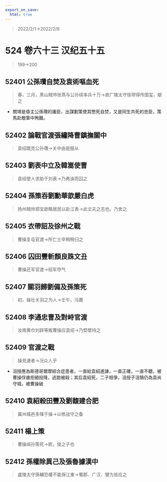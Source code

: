 ```yaml
---
export_on_save:
  html: true
---
```


> 2022/2/1->2022/2/8

# 524 卷六十三 汉纪五十五

> 199->200

## 52401 公孫瓚自焚及袁術嘔血死
> 春，三月，黑山賊帅张燕与公孙续率兵十万->故广陵太守徐璆得传国玺，献之
- 關靖是昏主公孫瓚的庸臣，出謀劃策使其憋死自焚，又是同生共死的忠臣，策馬赴敵軍中殉難。

## 52402 論戰官渡張繡降曹鎮撫關中
> 袁绍既克公孙瓚->关中由是服从

## 52403 劉表中立及韓嵩使曹
> 袁绍使人求助于刘表->乃弗诛而囚之

## 52404 孫策吞劉勳華歆嚴白虎
> 扬州贼帅郑宝欲略居民以赴江表->此丈夫之志也。乃舍之

## 52405 衣帶詔及徐州之戰
> 曹操复屯官渡->所亡士卒稍稍归之

## 52406 囚田豐斬顏良誅文丑
> 曹操还军官渡->绍军夺气

## 52407 關羽歸劉備及孫策死
> 初，操壮关羽之为人->壬午，冯薨

## 52408 李通忠曹及對峙官渡
> 汝南黄巾刘辟等叛曹操应袁绍->乃堅壁持之

## 52409 官渡之戰
> 操見運者->况众人乎
- 沮授應為斯德哥爾摩綜合症患者，一直給袁紹進諫，一直正確，一直不聽，被曹操俘虜拒絕投降，逃跑被殺；其后袁紹死，二子相爭，沮授子沮鵠仍為袁尚守城，被曹操破

## 52410 袁紹殺田豐及劉馥建合肥
> 冀州城邑多降于操->以修战守之备

## 52411 榻上策
> 曹操闻孙策死->統，俊之子也

## 52412 孫權除異己及張魯據漢中
> 盧陵太守孫輔恐權不能保江東->蜀郡、广汉、犍为皆应之
